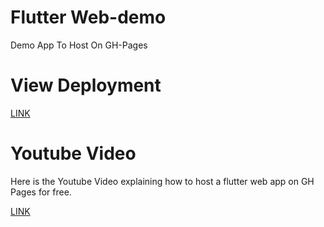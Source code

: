 # Flutter Web-demo
Demo App To Host On GH-Pages

# View Deployment

[LINK](https://nayalash.github.io/flutter-web-demo/#/)

# Youtube Video

Here is the Youtube Video explaining how to host a flutter web app on GH Pages for free.

[LINK](https://www.youtube.com/watch?v=hNFCg_lqOHg&t=26s)

